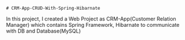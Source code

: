     # CRM-App-CRUD-With-Spring-Hibarnate
    
 In this project, I created a Web Project as CRM-App(Customer Relation Manager) which contains Spring Framework, Hibarnate to communicate with DB and Database(MySQL)

